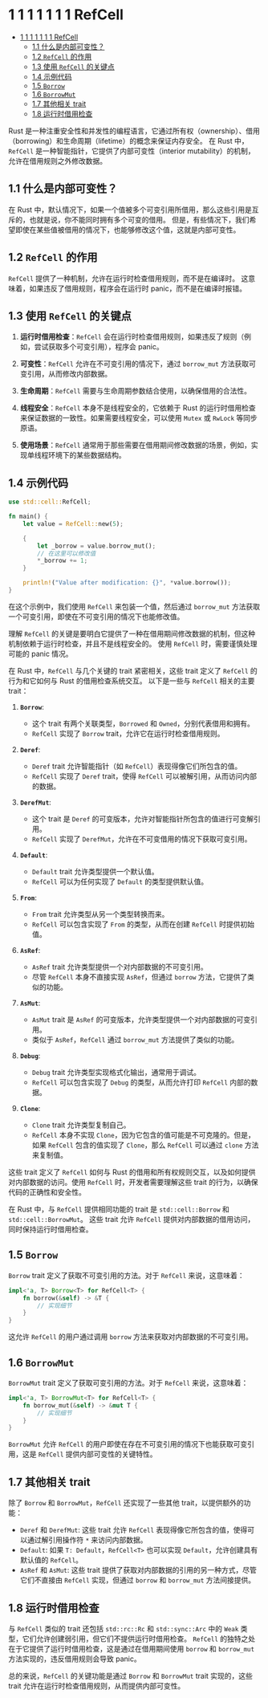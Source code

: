 # 1 1 1 1 1 1 1 RefCell

<!-- TOC START -->
- [1 1 1 1 1 1 1 RefCell](#1-1-1-1-1-1-1-refcell)
  - [1.1 什么是内部可变性？](#什么是内部可变性？)
  - [1.2 `RefCell` 的作用](#refcell-的作用)
  - [1.3 使用 `RefCell` 的关键点](#使用-refcell-的关键点)
  - [1.4 示例代码](#示例代码)
  - [1.5 `Borrow`](#borrow)
  - [1.6 `BorrowMut`](#borrowmut)
  - [1.7 其他相关 trait](#其他相关-trait)
  - [1.8 运行时借用检查](#运行时借用检查)
<!-- TOC END -->

Rust 是一种注重安全性和并发性的编程语言，它通过所有权（ownership）、借用（borrowing）和生命周期（lifetime）的概念来保证内存安全。
在 Rust 中，`RefCell` 是一种智能指针，它提供了内部可变性（interior mutability）的机制，允许在借用规则之外修改数据。

## 1.1 什么是内部可变性？

在 Rust 中，默认情况下，如果一个值被多个可变引用所借用，那么这些引用是互斥的，也就是说，你不能同时拥有多个可变的借用。
但是，有些情况下，我们希望即使在某些值被借用的情况下，也能够修改这个值，这就是内部可变性。

## 1.2 `RefCell` 的作用

`RefCell` 提供了一种机制，允许在运行时检查借用规则，而不是在编译时。
这意味着，如果违反了借用规则，程序会在运行时 panic，而不是在编译时报错。

## 1.3 使用 `RefCell` 的关键点

1. **运行时借用检查**：`RefCell` 会在运行时检查借用规则，如果违反了规则（例如，尝试获取多个可变引用），程序会 panic。

2. **可变性**：`RefCell` 允许在不可变引用的情况下，通过 `borrow_mut` 方法获取可变引用，从而修改内部数据。

3. **生命周期**：`RefCell` 需要与生命周期参数结合使用，以确保借用的合法性。

4. **线程安全**：`RefCell` 本身不是线程安全的，它依赖于 Rust 的运行时借用检查来保证数据的一致性。如果需要线程安全，可以使用 `Mutex` 或 `RwLock` 等同步原语。

5. **使用场景**：`RefCell` 通常用于那些需要在借用期间修改数据的场景，例如，实现单线程环境下的某些数据结构。

## 1.4 示例代码

```rust
use std::cell::RefCell;

fn main() {
    let value = RefCell::new(5);

    {
        let _borrow = value.borrow_mut();
        // 在这里可以修改值
        *_borrow += 1;
    }

    println!("Value after modification: {}", *value.borrow());
}

```

在这个示例中，我们使用 `RefCell` 来包装一个值，然后通过 `borrow_mut` 方法获取一个可变引用，即使在不可变引用的情况下也能修改值。

理解 `RefCell` 的关键是要明白它提供了一种在借用期间修改数据的机制，但这种机制依赖于运行时检查，并且不是线程安全的。
使用 `RefCell` 时，需要谨慎处理可能的 panic 情况。

在 Rust 中，`RefCell` 与几个关键的 trait 紧密相关，这些 trait 定义了 `RefCell` 的行为和它如何与 Rust 的借用检查系统交互。
以下是一些与 `RefCell` 相关的主要 trait：

1. **`Borrow`**:
   - 这个 trait 有两个关联类型，`Borrowed` 和 `Owned`，分别代表借用和拥有。
   - `RefCell` 实现了 `Borrow` trait，允许它在运行时检查借用规则。

2. **`Deref`**:
   - `Deref` trait 允许智能指针（如 `RefCell`）表现得像它们所包含的值。
   - `RefCell` 实现了 `Deref` trait，使得 `RefCell` 可以被解引用，从而访问内部的数据。

3. **`DerefMut`**:
   - 这个 trait 是 `Deref` 的可变版本，允许对智能指针所包含的值进行可变解引用。
   - `RefCell` 实现了 `DerefMut`，允许在不可变借用的情况下获取可变引用。

4. **`Default`**:
   - `Default` trait 允许类型提供一个默认值。
   - `RefCell` 可以为任何实现了 `Default` 的类型提供默认值。

5. **`From`**:
   - `From` trait 允许类型从另一个类型转换而来。
   - `RefCell` 可以包含实现了 `From` 的类型，从而在创建 `RefCell` 时提供初始值。

6. **`AsRef`**:
   - `AsRef` trait 允许类型提供一个对内部数据的不可变引用。
   - 尽管 `RefCell` 本身不直接实现 `AsRef`，但通过 `borrow` 方法，它提供了类似的功能。

7. **`AsMut`**:
   - `AsMut` trait 是 `AsRef` 的可变版本，允许类型提供一个对内部数据的可变引用。
   - 类似于 `AsRef`，`RefCell` 通过 `borrow_mut` 方法提供了类似的功能。

8. **`Debug`**:
   - `Debug` trait 允许类型实现格式化输出，通常用于调试。
   - `RefCell` 可以包含实现了 `Debug` 的类型，从而允许打印 `RefCell` 内部的数据。

9. **`Clone`**:
   - `Clone` trait 允许类型复制自己。
   - `RefCell` 本身不实现 `Clone`，因为它包含的值可能是不可克隆的。但是，如果 `RefCell` 包含的值实现了 `Clone`，那么 `RefCell` 可以通过 `clone` 方法来复制值。

这些 trait 定义了 `RefCell` 如何与 Rust 的借用和所有权规则交互，以及如何提供对内部数据的访问。使用 `RefCell` 时，开发者需要理解这些 trait 的行为，以确保代码的正确性和安全性。

在 Rust 中，与 `RefCell` 提供相同功能的 trait 是 `std::cell::Borrow` 和 `std::cell::BorrowMut`。
这些 trait 允许 `RefCell` 提供对内部数据的借用访问，同时保持运行时借用检查。

## 1.5 `Borrow`

`Borrow` trait 定义了获取不可变引用的方法。对于 `RefCell` 来说，这意味着：

```rust
impl<'a, T> Borrow<T> for RefCell<T> {
    fn borrow(&self) -> &T {
        // 实现细节
    }
}

```

这允许 `RefCell` 的用户通过调用 `borrow` 方法来获取对内部数据的不可变引用。

## 1.6 `BorrowMut`

`BorrowMut` trait 定义了获取可变引用的方法。对于 `RefCell` 来说，这意味着：

```rust
impl<'a, T> BorrowMut<T> for RefCell<T> {
    fn borrow_mut(&self) -> &mut T {
        // 实现细节
    }
}

```

`BorrowMut` 允许 `RefCell` 的用户即使在存在不可变引用的情况下也能获取可变引用，这是 `RefCell` 提供内部可变性的关键特性。

## 1.7 其他相关 trait

除了 `Borrow` 和 `BorrowMut`，`RefCell` 还实现了一些其他 trait，以提供额外的功能：

- `Deref` 和 `DerefMut`: 这些 trait 允许 `RefCell` 表现得像它所包含的值，使得可以通过解引用操作符 `*` 来访问内部数据。
- `Default`: 如果 `T: Default`，`RefCell<T>` 也可以实现 `Default`，允许创建具有默认值的 `RefCell`。
- `AsRef` 和 `AsMut`: 这些 trait 提供了获取对内部数据的引用的另一种方式，尽管它们不直接由 `RefCell` 实现，但通过 `borrow` 和 `borrow_mut` 方法间接提供。

## 1.8 运行时借用检查

与 `RefCell` 类似的 trait 还包括 `std::rc::Rc` 和 `std::sync::Arc` 中的 `Weak` 类型，它们允许创建弱引用，但它们不提供运行时借用检查。
`RefCell` 的独特之处在于它提供了运行时借用检查，这是通过在借用期间使用 `borrow` 和 `borrow_mut` 方法实现的，违反借用规则会导致 panic。

总的来说，`RefCell` 的关键功能是通过 `Borrow` 和 `BorrowMut` trait 实现的，这些 trait 允许在运行时检查借用规则，从而提供内部可变性。
